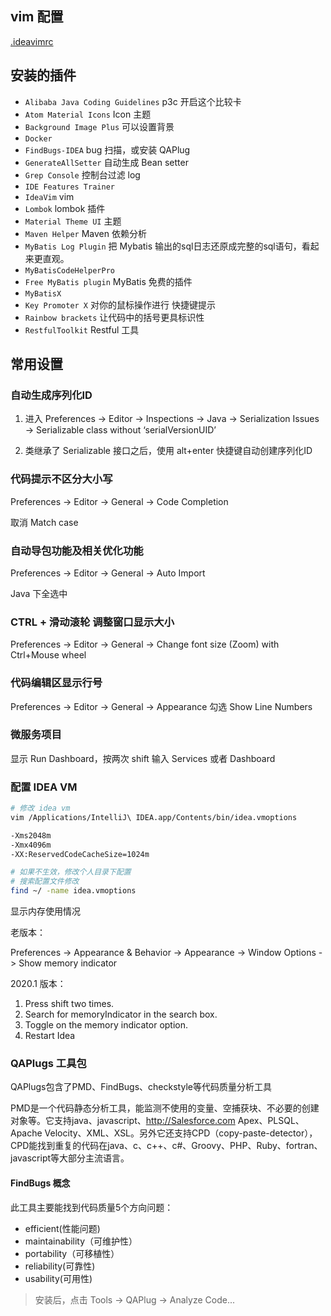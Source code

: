 
## vim 配置

[.ideavimrc](../macbook/.ideavimrc)

## 安装的插件

- `Alibaba Java Coding Guidelines` p3c 开启这个比较卡
- `Atom Material Icons` Icon 主题
- `Background Image Plus` 可以设置背景
- `Docker`
- `FindBugs-IDEA` bug 扫描，或安装 QAPlug
- `GenerateAllSetter` 自动生成 Bean setter
- `Grep Console` 控制台过滤 log
- `IDE Features Trainer`
- `IdeaVim` vim
- `Lombok` lombok 插件
- `Material Theme UI` 主题
- `Maven Helper` Maven 依赖分析
- `MyBatis Log Plugin` 把 Mybatis 输出的sql日志还原成完整的sql语句，看起来更直观。
- `MyBatisCodeHelperPro`
- `Free MyBatis plugin` MyBatis 免费的插件
- `MyBatisX`
- `Key Promoter X` 对你的鼠标操作进行 快捷键提示
- `Rainbow brackets` 让代码中的括号更具标识性
- `RestfulToolkit` Restful 工具

## 常用设置

### 自动生成序列化ID

1. 进入 Preferences -> Editor -> Inspections -> Java -> Serialization Issues -> Serializable class without ‘serialVersionUID’

2. 类继承了 Serializable 接口之后，使用 alt+enter 快捷键自动创建序列化ID

### 代码提示不区分大小写

Preferences -> Editor -> General -> Code Completion

取消 Match case

### 自动导包功能及相关优化功能

Preferences -> Editor -> General -> Auto Import

Java 下全选中

### CTRL + 滑动滚轮 调整窗口显示大小

Preferences -> Editor -> General -> Change font size (Zoom) with Ctrl+Mouse wheel

### 代码编辑区显示行号

Preferences -> Editor -> General -> Appearance 勾选 Show Line Numbers

### 微服务项目

显示 Run Dashboard，按两次 shift 输入 Services 或者 Dashboard

### 配置 IDEA VM

```bash
# 修改 idea vm
vim /Applications/IntelliJ\ IDEA.app/Contents/bin/idea.vmoptions

-Xms2048m
-Xmx4096m
-XX:ReservedCodeCacheSize=1024m

# 如果不生效，修改个人目录下配置
# 搜索配置文件修改
find ~/ -name idea.vmoptions
```

显示内存使用情况

老版本：

Preferences -> Appearance & Behavior -> Appearance -> Window Options -> Show memory indicator

2020.1 版本：

1. Press shift two times.
2. Search for memoryIndicator in the search box.
3. Toggle on the memory indicator option.
4. Restart Idea

### QAPlugs 工具包

QAPlugs包含了PMD、FindBugs、checkstyle等代码质量分析工具

PMD是一个代码静态分析工具，能监测不使用的变量、空捕获块、不必要的创建对象等。它支持java、javascript、http://Salesforce.com Apex、PLSQL、Apache Velocity、XML、XSL。另外它还支持CPD（copy-paste-detector），CPD能找到重复的代码在java、c、c++、c#、Groovy、PHP、Ruby、fortran、javascript等大部分主流语言。

#### FindBugs 概念

此工具主要能找到代码质量5个方向问题：

- efficient(性能问题)
- maintainability（可维护性）
- portability（可移植性）
- reliability(可靠性)
- usability(可用性)

> 安装后，点击 Tools -> QAPlug -> Analyze Code...
